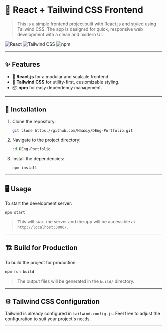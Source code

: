 # 🚀 React + Tailwind CSS Frontend

> This is a simple frontend project built with React.js and styled using Tailwind CSS. The app is designed for quick, responsive web development with a clean and modern UI.


![React](https://img.shields.io/badge/React-20232A?style=for-the-badge&logo=react&logoColor=61DAFB)
![Tailwind CSS](https://img.shields.io/badge/Tailwind_CSS-38B2AC?style=for-the-badge&logo=tailwind-css&logoColor=white)
![npm](https://img.shields.io/badge/npm-CB3837?style=for-the-badge&logo=npm&logoColor=white)

---

## ✨ Features

- 🔧 **React.js** for a modular and scalable frontend.
- 🎨 **Tailwind CSS** for utility-first, customizable styling.
- 📦 **npm** for easy dependency management.

---

## 🚀 Installation

1. Clone the repository:

   ```bash
   git clone https://github.com/Haabiy/DEng-Portfolio.git
   ```

2. Navigate to the project directory:

   ```bash
   cd DEng-Portfolio
   ```

3. Install the dependencies:

   ```bash
   npm install
   ```

---

## 🖥️ Usage

To start the development server:

```bash
npm start
```

> This will start the server and the app will be accessible at `http://localhost:3000/`.

---

## 🏗️ Build for Production

To build the project for production:

```bash
npm run build
```

> The output files will be generated in the `build/` directory.

---

## ⚙️ Tailwind CSS Configuration

Tailwind is already configured in `tailwind.config.js`. Feel free to adjust the configuration to suit your project's needs.

---